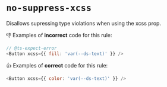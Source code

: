 # `no-suppress-xcss`

Disallows supressing type violations when using the xcss prop.

👎 Examples of **incorrect** code for this rule:

```js
// @ts-expect-error
<Button xcss={{ fill: 'var(--ds-text)' }} />
```

👍 Examples of **correct** code for this rule:

```js
<Button xcss={{ color: 'var(--ds-text)' }} />
```
